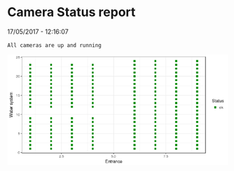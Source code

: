 Camera Status report
================
17/05/2017 - 12:16:07

    All cameras are up and running

![](camreport_files/figure-markdown_github/unnamed-chunk-2-1.png)
